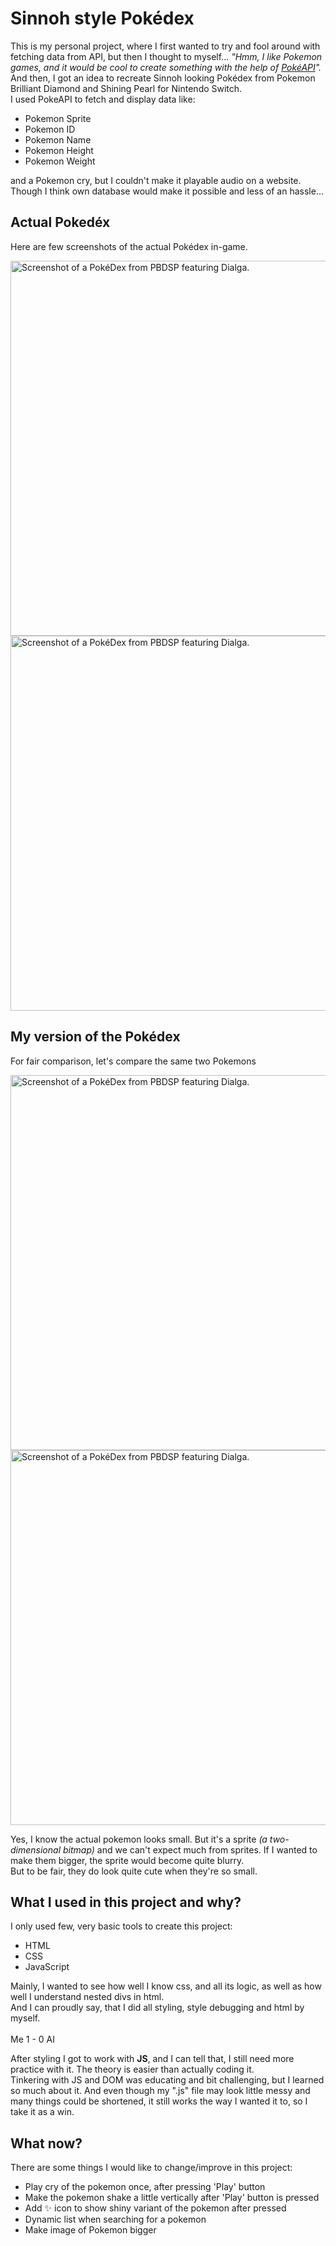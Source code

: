 # Sinnoh style Pokédex

This is my personal project, where I first wanted to try and fool around with fetching data from API, but then I thought to myself... _"Hmm, I like Pokemon games, and it would be cool to create something with the help of [PokéAPI](https://pokeapi.co/)"._ And then, I got an idea to recreate Sinnoh looking Pokédex from Pokemon Brilliant Diamond and Shining Pearl for Nintendo Switch.<br />
I used PokeAPI to fetch and display data like:

- Pokemon Sprite
- Pokemon ID
- Pokemon Name
- Pokemon Height
- Pokemon Weight

and a Pokemon cry, but I couldn't make it playable audio on a website. Though I think own database would make it possible and less of an hassle...

## Actual Pokedéx

Here are few screenshots of the actual Pokédex in-game.

<img src="https://i.imgur.com/ayeZpyC.png" alt="Screenshot of a PokéDex from PBDSP featuring Dialga." width="600"/><br />
<img src="https://i.imgur.com/6ZdHgOl.png" alt="Screenshot of a PokéDex from PBDSP featuring Dialga." width="600"/>

## My version of the Pokédex

For fair comparison, let's compare the same two Pokemons

<img src="https://i.imgur.com/wWJ7TsI.png" alt="Screenshot of a PokéDex from PBDSP featuring Dialga." width="600"/><br />
<img src="https://i.imgur.com/obOWc4Y.png" alt="Screenshot of a PokéDex from PBDSP featuring Dialga." width="600"/>

Yes, I know the actual pokemon looks small. But it's a sprite _(a two-dimensional bitmap)_ and we can't expect much from sprites. If I wanted to make them bigger, the sprite would become quite blurry. <br />
But to be fair, they do look quite cute when they're so small.

## What I used in this project and why?

I only used few, very basic tools to create this project:

- HTML
- CSS
- JavaScript

Mainly, I wanted to see how well I know css, and all its logic, as well as how well I understand nested divs in html.<br />
And I can proudly say, that I did all styling, style debugging and html by myself.<br /><br />
Me 1 - 0 AI

After styling I got to work with **JS**, and I can tell that, I still need more practice with it. The theory is easier than actually coding it.<br />
Tinkering with JS and DOM was educating and bit challenging, but I learned so much about it. And even though my ".js" file may look little messy and many things could be shortened, it still works the way I wanted it to, so I take it as a win.

## What now?

There are some things I would like to change/improve in this project:

- Play cry of the pokemon once, after pressing 'Play' button
- Make the pokemon shake a little vertically after 'Play' button is pressed
- Add ✨ icon to show shiny variant of the pokemon after pressed
- Dynamic list when searching for a pokemon
- Make image of Pokemon bigger
